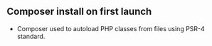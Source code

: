 ## Composer install on first launch
 - Composer used to autoload PHP classes from files using PSR-4 standard.